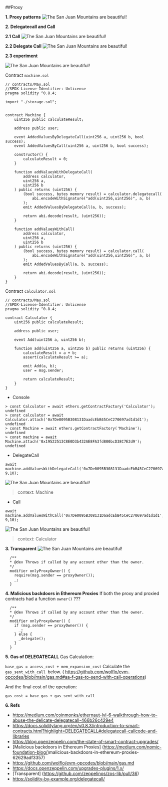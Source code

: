 ##Proxy

**1. Proxy patterns**
![The San Juan Mountains are beautiful!](@/../../../_images/proxy_1.png)

**2. Delegatecall and Call**

**2.1 Call**
![The San Juan Mountains are beautiful!](@/../../../_images/call.png)

**2.2 Delegate Call**
![The San Juan Mountains are beautiful!](@/../../../_images/delegate_call.png)

**2.3 experiment**

![The San Juan Mountains are beautiful!](@/../../../_images/diagram_machine.PNG)


Contract `machine.sol`

```
// contracts/May.sol
//SPDX-License-Identifier: Unlicense
pragma solidity ^0.8.4;

import "./storage.sol";


contract Machine {
    uint256 public calculateResult;

    address public user;

    event AddedValuesByDelegateCall(uint256 a, uint256 b, bool success);
    event AddedValuesByCall(uint256 a, uint256 b, bool success);

    constructor() {
        calculateResult = 0;
    }

    function addValuesWithDelegateCall(
        address calculator,
        uint256 a,
        uint256 b
    ) public returns (uint256) {
        (bool success, bytes memory result) = calculator.delegatecall(
            abi.encodeWithSignature("add(uint256,uint256)", a, b)
        );
        emit AddedValuesByDelegateCall(a, b, success);

        return abi.decode(result, (uint256));
    }

    function addValuesWithCall(
        address calculator,
        uint256 a,
        uint256 b
    ) public returns (uint256) {
        (bool success, bytes memory result) = calculator.call(
            abi.encodeWithSignature("add(uint256,uint256)", a, b)
        );
        emit AddedValuesByCall(a, b, success);
      
        return abi.decode(result, (uint256));
    }
}
```


Contract `calculator.sol`
```
// contracts/May.sol
//SPDX-License-Identifier: Unlicense
pragma solidity ^0.8.4;

contract Calculator {
    uint256 public calculateResult;
    
    address public user;
    
    event Add(uint256 a, uint256 b);
    
    function add(uint256 a, uint256 b) public returns (uint256) {
        calculateResult = a + b;
        assert(calculateResult >= a);
        
        emit Add(a, b);
        user = msg.sender;
        
        return calculateResult;
    }
}
```

- Console
```
> const Calculator = await ethers.getContractFactory('Calculator');
undefined
> const calculator = await Calculator.attach('0x7De0095B308131DaadcEbB45CeC270697ad1d1d1');
undefined
> const Machine = await ethers.getContractFactory('Machine');
undefined
> const machine = await Machine.attach('0x19522513C8E0D3b432AE8FA3fd800bcD38C7E2d9');
undefined
```

- DelegateCall
```
await machine.addValuesWithDelegateCall('0x7De0095B308131DaadcEbB45CeC270697ad1d1d1', 9,10);
```
![The San Juan Mountains are beautiful!](@/../../../_images/console_delegate_call_1.PNG)
 > context: Machine
 
- Call
```
await machine.addValuesWithCall('0x7De0095B308131DaadcEbB45CeC270697ad1d1d1', 9,10);
```
![The San Juan Mountains are beautiful!](@/../../../_images/console_call_1.PNG)
>context: Calculator

**3. Transparent**
![The San Juan Mountains are beautiful!](@/../../../_images/transparent.png)

```
  /**
  * @dev Throws if called by any account other than the owner.
  */
  modifier onlyProxyOwner() {
    require(msg.sender == proxyOwner());
    _;
  }
  ```
**4. Malicious backdoors in Ethereum Proxies**
If both the proxy and proxied contracts had a function `owner()` ???
```
  /**
  * @dev Throws if called by any account other than the owner.
  */
  modifier onlyProxyOwner() {
    if (msg.sender == proxyOwner()) {
      _;
    } else {
      _delegate();
    }
  }
  ```
**5. Gas of DELEGATECALL**
Gas Calculation:

`base_gas = access_cost + mem_expansion_cost`
Calculate the `gas_sent_with_call `below. ( https://github.com/wolflo/evm-opcodes/blob/main/gas.md#aa-f-gas-to-send-with-call-operations)

And the final cost of the operation:

`gas_cost = base_gas + gas_sent_with_call`

**6. Refs**
- https://medium.com/coinmonks/ethernaut-lvl-6-walkthrough-how-to-abuse-the-delicate-delegatecall-466b26c429e4
- https://docs.soliditylang.org/en/v0.8.3/introduction-to-smart-contracts.html?highlight=DELEGATECALL#delegatecall-callcode-and-libraries
- https://blog.openzeppelin.com/the-state-of-smart-contract-upgrades/
- [Malicious backdoors in Ethereum Proxies] (https://medium.com/nomic-foundation-blog/)malicious-backdoors-in-ethereum-proxies-62629adf3357)
- https://github.com/wolflo/evm-opcodes/blob/main/gas.md
- https://docs.openzeppelin.com/upgrades-plugins/1.x/
- [Transparent] (https://github.com/zeppelinos/zos-lib/pull/36)
- https://solidity-by-example.org/delegatecall/